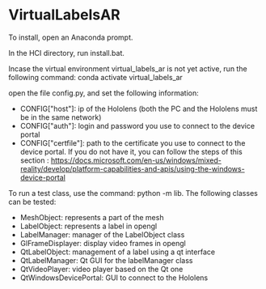# VirtualLabelsAR

To install, open an Anaconda prompt.

In the HCI directory, run install.bat.

Incase the virtual environment virtual_labels_ar is not yet active, run the following command: conda activate virtual_labels_ar

open the file config.py, and set the following information:
- CONFIG["host"]: ip of the Hololens (both the PC and the Hololens must be in the same network)
- CONFIG["auth"]: login and password you use to connect to the device portal
- CONFIG["certfile"]: path to the certificate you use to connect to the device portal. If you do not have it, you can follow the steps of this section : https://docs.microsoft.com/en-us/windows/mixed-reality/develop/platform-capabilities-and-apis/using-the-windows-device-portal

To run a test class, use the command: python -m lib.<class name>
The following classes can be tested:
- MeshObject: represents a part of the mesh
- LabelObject: represents a label in opengl
- LabelManager: manager of the LabelObject class
- GlFrameDisplayer: display video frames in opengl
- QtLabelObject: management of a label using a qt interface
- QtLabelManager: Qt GUI for the labelManager class
- QtVideoPlayer: video player based on the Qt one
- QtWindowsDevicePortal: GUI to connect to the Hololens
